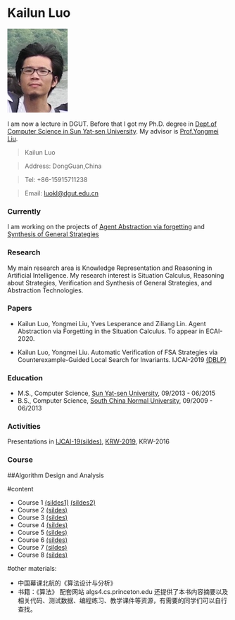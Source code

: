# Kailun Luo 
![mypc](pc.jpg)

I am now a lecture in DGUT. 
Before that I got my Ph.D. degree in [Dept.of Computer Science in Sun Yat-sen University](http://sdcs.sysu.edu.cn). My advisor is [Prof.Yongmei Liu](http://sdcs.sysu.edu.cn/content/2490).


  >Kailun Luo
  
  >Address: DongGuan,China
  
  >Tel: +86-15915711238
  
  >Email: luokl@dgut.edu.cn


### Currently

I am working on the projects of [Agent Abstraction via forgetting](https://github.com/luokailun/planning-abstraction) and [Synthesis of General Strategies](https://github.com/luokailun/synthesizer)

### Research

My main research area is Knowledge Representation and Reasoning in Artificial Intelligence. My research interest is Situation Calculus, Reasoning about Strategies, Verification and Synthesis of General Strategies, and Abstraction Technologies. 


### Papers

- Kailun Luo, Yongmei Liu, Yves Lesperance and Ziliang Lin. Agent Abstraction via Forgetting in  the Situation Calculus. To appear in ECAI-2020.

- Kailun Luo, Yongmei Liu. Automatic Verification of FSA Strategies via Counterexample-Guided Local Search for Invariants. IJCAI-2019 [(DBLP)](https://dblp.uni-trier.de/pers/hd/l/Luo:Kailun)

### Education

- M.S., Computer Science, [Sun Yat-sen University](http://sdcs.sysu.edu.cn), 09/2013 - 06/2015
- B.S., Computer Science, [South China Normal University](http://cs.scnu.edu.cn), 09/2009 - 06/2013

### Activities

Presentations in [IJCAI-19](https://www.ijcai19.org)[(sildes)](kailun_ijcai_2019.pdf), [KRW-2019](http://kr2019.sgmtu.edu.cn), KRW-2016

### Course

##Algorithm Design and Analysis

#content

- Course 1 [(sildes1)](algo1-1.pdf) [(sildes2)](algo1-2.pdf)
- Course 2 [(sildes)](algo2.pdf)
- Course 3 [(sildes)](algo3.pdf)
- Course 4 [(sildes)](algo4.pdf)
- Course 5 [(sildes)](algo5.pdf)
- Course 6 [(sildes)](algo6.pdf)
- Course 7 [(sildes)](algo7.pdf)
- Course 8 [(sildes)](algo8.pdf)

#other materials:

- 中国幕课北航的《算法设计与分析》
- 书籍：《算法》 配套网站 algs4.cs.princeton.edu 还提供了本书内容摘要以及相关代码、测试数据、编程练习、教学课件等资源，有需要的同学们可以自行查找。


